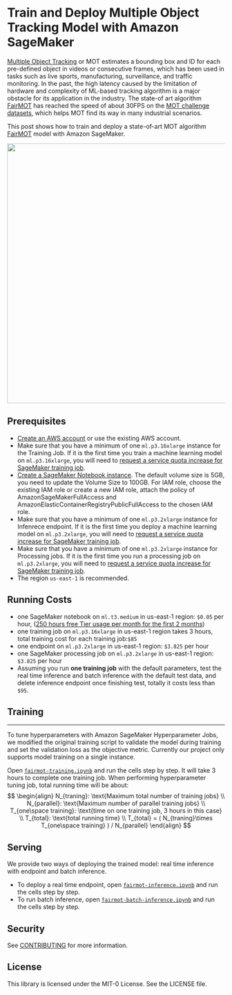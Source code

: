 # Train and Deploy Multiple Object Tracking Model with Amazon SageMaker


[Multiple Object Tracking](https://motchallenge.net/) or MOT estimates a bounding box and ID for each pre-defined object in videos or consecutive frames, which has been used in tasks such as live sports, manufacturing, surveillance, and traffic monitoring. In the past, the high latency caused by the limitation of hardware and complexity of ML-based tracking algorithm is a major obstacle for its application in the industry. The state-of art algorithm [FairMOT](https://arxiv.org/abs/2004.01888) has reached the speed of about 30FPS on the [MOT challenge datasets](https://motchallenge.net/), which helps MOT find its way in many industrial scenarios.

This post shows how to train and deploy a state-of-art MOT algorithm [FairMOT](https://github.com/ifzhang/FairMOT) model with Amazon SageMaker.

<div align="center"><img width=600 src="./img/mot_sample.gif"></div>

## Prerequisites
- [Create an AWS account](https://aws.amazon.com/premiumsupport/knowledge-center/create-and-activate-aws-account/) or use the existing AWS account.
- Make sure that you have a minimum of one `ml.p3.16xlarge` instance for the Training Job. If it is the first time you train a machine learning model on `ml.p3.16xlarge`, you will need to [request a service quota increase for SageMaker training job]( https://docs.aws.amazon.com/sagemaker/latest/dg/regions-quotas.html).
- [Create a SageMaker Notebook instance](https://docs.aws.amazon.com/sagemaker/latest/dg/howitworks-create-ws.html). The default volume size is 5GB, you need to update the Volume Size to 100GB. For IAM role, choose the existing IAM role or create a new IAM role, attach the policy of AmazonSageMakerFullAccess and AmazonElasticContainerRegistryPublicFullAccess to the chosen IAM role.
- Make sure that you have a minimum of one `ml.p3.2xlarge` instance for Infenrece endpoint. If it is the first time you deploy a machine learning model on `ml.p3.2xlarge`, you will need to [request a service quota increase for SageMaker training job]( https://docs.aws.amazon.com/sagemaker/latest/dg/regions-quotas.html).
- Make sure that you have a minimum of one `ml.p3.2xlarge` instance for Processing jobs. If it is the first time you run a processing job on `ml.p3.2xlarge`, you will need to [request a service quota increase for SageMaker training job]( https://docs.aws.amazon.com/sagemaker/latest/dg/regions-quotas.html).
- The region `us-east-1` is recommended.

## Running Costs
- one SageMaker notebook on `ml.t3.medium` in us-east-1 region: `$0.05` per hour, ([250 hours free Tier usage per month for the first 2 months](https://aws.amazon.com/sagemaker/pricing/))
- one training job on `ml.p3.16xlarge` in us-east-1 region takes 3 hours, total training cost for each training job:`$85`
- one endpoint on `ml.p3.2xlarge` in us-east-1 region: `$3.825` per hour
- one SageMaker processing job on `ml.p3.2xlarge` in us-east-1 region: `$3.825`  per hour
- Assuming you run **one training job** with the default parameters, test the real time inference and batch inference with the default test data, and delete inference endpoint once finishing test, totally it costs less than `$95`.

## Training
---
To tune hyperparameters with Amazon SageMaker Hyperparameter Jobs, we modified the original training script to validate the model during training and set the validation loss as the objective metric. Currently our project only supports model training on a single instance.

Open [`fairmot-training.ipynb`](fairmot-training.ipynb) and run the cells step by step. It will take 3 hours to complete one training job. When performing hyperparameter tuning job, total running time will be about:
$$
\begin{align}
N_{traning}: \text{Maximum total number of training jobs} \\
N_{parallel}: \text{Maximum number of parallel training jobs} \\
T_{one\space training}: \text{time on one training job, 3 hours in this case} \\
T_{total}: \text{total running time} \\
T_{total} = ( N_{traning}\times T_{one\space training} ) / N_{parallel}
\end{align}
$$

## Serving

We provide two ways of deploying the trained model: real time inference with endpoint and batch inference.
- To deploy a real time endpoint, open [`fairmot-inference.ipynb`](fairmot-inference.ipynb) and run the cells step by step.
- To run batch inference, open [`fairmot-batch-inference.ipynb`](fairmot-batch-inference.ipynb) and run the cells step by step.

## Security

See [CONTRIBUTING](CONTRIBUTING.md#security-issue-notifications) for more information.

## License

This library is licensed under the MIT-0 License. See the LICENSE file.
